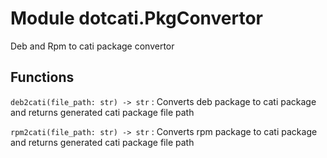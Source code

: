 Module dotcati.PkgConvertor
===========================
Deb and Rpm to cati package convertor

Functions
---------

    
`deb2cati(file_path: str) ‑> str`
:   Converts deb package to cati package and returns generated cati package file path

    
`rpm2cati(file_path: str) ‑> str`
:   Converts rpm package to cati package and returns generated cati package file path